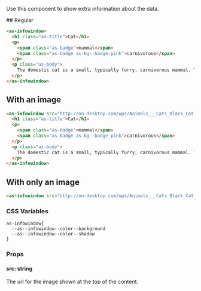 Use this component to show extra information about the data.

## Regular

```html
<as-infowindow>
  <h1 class="as-title">Cat</h1>
  <p>
    <span class="as-badge">mammal</span>
    <span class="as-badge as-bg--badge-pink">carnivorous</span>
  </p>
  <p class="as-body">
    The domestic cat is a small, typically furry, carnivorous mammal. They are often called house cats when kept as indoor pets or simply cats when there is no need to distinguish them from other felids and felines.
  </p>
</as-infowindow>
```

## With an image

```html
<as-infowindow src="http://on-desktop.com/wps/Animals___Cats_Black_Cat_Panther_043844_.jpg">
  <h1 class="as-title">Cat</h1>
  <p>
    <span class="as-badge">mammal</span>
    <span class="as-badge as-bg--badge-pink">carnivorous</span>
  </p>
  <p class="as-body">
    The domestic cat is a small, typically furry, carnivorous mammal. They are often called house cats when kept as indoor pets or simply cats when there is no need to distinguish them from other felids and felines.
  </p>
</as-infowindow>
```

## With only an image

```html
<as-infowindow src="http://on-desktop.com/wps/Animals___Cats_Black_Cat_Panther_043844_.jpg"></as-infowindow>
```

### CSS Variables

```
as-infowindow{
  --as--infowindow--color--background
  --as--infowindow--color--shadow
}
```

### Props

#### **src**: string
The url for the image shown at the top of the content.
